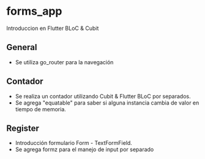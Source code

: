 # forms_app

Introduccion en Flutter BLoC & Cubit

## General

-   Se utiliza go_router para la navegación

## Contador

-   Se realiza un contador utilizando Cubit & Flutter BLoC por separados.
-   Se agrega "equatable" para saber si alguna instancia cambia de valor en tiempo de memoria.

## Register

-   Introducción formulario Form - TextFormField.
-   Se agrega formz para el manejo de input por separado



